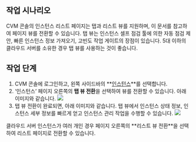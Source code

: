 ## 작업 시나리오
CVM 콘솔의 인스턴스 리스트 페이지는 탭과 리스트 뷰를 지원하며, 이 문서를 참고하여 페이지 뷰를 전환할 수 있습니다.
탭 뷰는 인스턴스 셀프 점검 툴에 의한 자동 점검 제안, 빠른 인스턴스 정보 가져오기, 고빈도 작업 게이트의 장점이 있습니다. 5대 이하의 클라우드 서버를 소유한 경우 탭 뷰를 사용하는 것이 좋습니다.




## 작업 단계
1. CVM 콘솔에 로그인하고, 왼쪽 사이드바의 **[인스턴스](https://console.cloud.tencent.com/cvm/instance/index)**를 선택합니다.
2. ‘인스턴스’ 페이지 오른쪽의 **탭 뷰 전환**을 선택하여 뷰를 전환할 수 있습니다. 아래 이미지와 같습니다.
![](https://qcloudimg.tencent-cloud.cn/raw/806d036bb33a2ddd9eef4726a807b0dc.png)
3. 탭 뷰 전환이 완료되면, 아래 이미지와 같습니다.
탭 뷰에서 인스턴스 상태 정보, 인스턴스 세부 정보를 빠르게 얻고 인스턴스 관리 작업을 수행할 수 있습니다.
![](https://qcloudimg.tencent-cloud.cn/raw/9f4b7bcae5ef4b1c7efb5ce84da1f72a.png)
<dx-alert infotype="explain" title="">
클라우드 서버 인스턴스가 여러 개인 경우 페이지 오른쪽의 **리스트 뷰 전환**을 선택하여 리스트 페이지로 전환할 수 있습니다.
</dx-alert>

